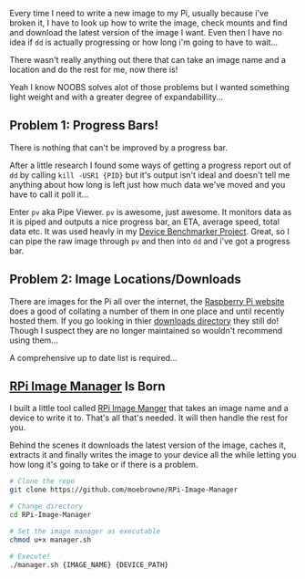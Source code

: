 Every time I need to write a new image to my Pi, usually because i've broken it, I have to look up how to write the image, check mounts and find and download the latest version of the image I want.
Even then I have no idea if `dd` is actually progressing or how long i'm going to have to wait... 

There wasn't really anything out there that can take an image name and a location and do the rest for me, now there is!

<!-- more -->

Yeah I know NOOBS solves alot of those problems but I wanted something light weight and with a greater degree of expandabillity...

## Problem 1: Progress Bars!

There is nothing that can't be improved by a progress bar.

After a little research I found some ways of getting a progress report out of `dd` by calling `kill -USR1 {PID}` but it's output isn't ideal and doesn't tell me anything about how long is left just how much data we've moved and you have to call it poll it...

Enter `pv` aka Pipe Viewer. `pv` is awesome, just awesome. It monitors data as it is piped and outputs a nice progress bar, an ETA, average speed, total data etc. It was used heavly in my [Device Benchmarker Project](https://github.com/moebrowne/device-benchmarker). Great, so I can pipe the raw image through `pv` and then into `dd` and i've got a progress bar.

## Problem 2: Image Locations/Downloads

There are images for the Pi all over the internet, the [Raspberry Pi website](https://www.raspberrypi.org/downloads/) does a good of collating a number of them in one place and until recently hosted them. If you go looking in thier [downloads directory](http://downloads.raspberrypi.org/) they still do! Though I suspect they are no longer maintained so wouldn't recommend using them...

A comprehensive up to date list is required...

## [RPi Image Manager](https://github.com/moebrowne/RPi-Image-Manager) Is Born

I built a little tool called [RPi Image Manger](https://github.com/moebrowne/RPi-Image-Manager) that takes an image name and a device to write it to. That's all that's needed. It will then handle the rest for you.

Behind the scenes it downloads the latest version of the image, caches it, extracts it and finally writes the image to your device all the while letting you how long it's going to take or if there is a problem.

```bash
# Clone the repo
git clone https://github.com/moebrowne/RPi-Image-Manager

# Change directory
cd RPi-Image-Manager

# Set the image manager as executable
chmod u+x manager.sh

# Execute!
./manager.sh {IMAGE_NAME} {DEVICE_PATH}
```
